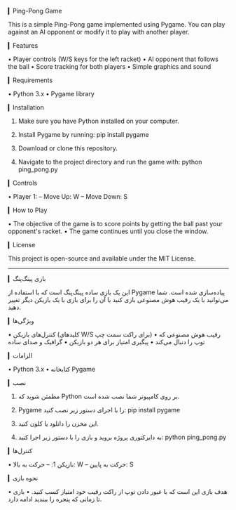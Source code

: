 ▎Ping-Pong Game

This is a simple Ping-Pong game implemented using Pygame. You can play against an AI opponent or modify it to play with another player.

▎Features

• Player controls (W/S keys for the left racket)
• AI opponent that follows the ball
• Score tracking for both players
• Simple graphics and sound

▎Requirements

• Python 3.x
• Pygame library

▎Installation

1. Make sure you have Python installed on your computer.
2. Install Pygame by running:
      pip install pygame
   
3. Download or clone this repository.
4. Navigate to the project directory and run the game with:
      python ping_pong.py
   

▎Controls

• Player 1:
  – Move Up: W
  – Move Down: S

▎How to Play

• The objective of the game is to score points by getting the ball past your opponent's racket.
• The game continues until you close the window.

▎License

This project is open-source and available under the MIT License.

---

▎بازی پینگ‌پنگ

این یک بازی ساده پینگ‌پنگ است که با استفاده از Pygame پیاده‌سازی شده است. شما می‌توانید با یک رقیب هوش مصنوعی بازی کنید یا آن را برای بازی با یک بازیکن دیگر تغییر دهید.

▎ویژگی‌ها

• کنترل‌های بازیکن (کلیدهای W/S برای راکت سمت چپ)
• رقیب هوش مصنوعی که توپ را دنبال می‌کند
• پیگیری امتیاز برای هر دو بازیکن
• گرافیک و صدای ساده

▎الزامات

• Python 3.x
• کتابخانه Pygame

▎نصب

1. مطمئن شوید که Python بر روی کامپیوتر شما نصب شده است.
2. Pygame را با اجرای دستور زیر نصب کنید:
      pip install pygame
   
3. این مخزن را دانلود یا کلون کنید.
4. به دایرکتوری پروژه بروید و بازی را با دستور زیر اجرا کنید:
      python ping_pong.py
   

▎کنترل‌ها

• بازیکن 1:
  – حرکت به بالا: W
  – حرکت به پایین: S

▎نحوه بازی

• هدف بازی این است که با عبور دادن توپ از راکت رقیب خود امتیاز کسب کنید.
• بازی تا زمانی که پنجره را ببندید ادامه دارد.
